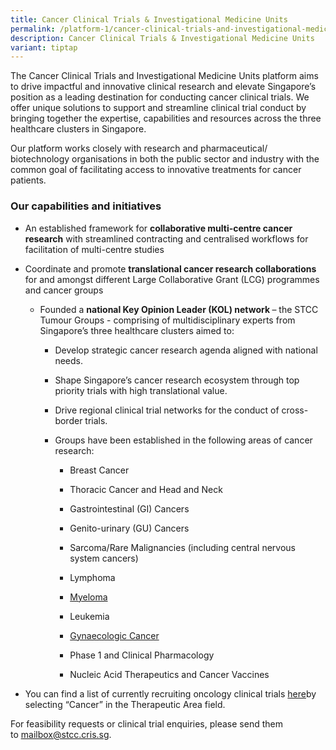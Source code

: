 ```yaml
---
title: Cancer Clinical Trials & Investigational Medicine Units
permalink: /platform-1/cancer-clinical-trials-and-investigational-medicine-units/
description: Cancer Clinical Trials & Investigational Medicine Units
variant: tiptap
---
```

<p>The Cancer Clinical Trials and Investigational Medicine Units platform
aims to drive impactful and innovative clinical research and elevate Singapore’s
position as a leading destination for conducting cancer clinical trials.
We offer unique solutions to support and streamline clinical trial conduct
by bringing together the expertise, capabilities and resources across the
three healthcare clusters in Singapore.</p>
<p>Our platform works closely with research and pharmaceutical/ biotechnology
organisations in both the public sector and industry with the common goal
of facilitating access to innovative treatments for cancer patients.</p>
<h3><strong>Our capabilities and initiatives</strong></h3>
<p></p>
<ul data-tight="true" class="tight">
<li>
<p>An established framework for <strong>collaborative multi-centre cancer research</strong> with
streamlined contracting and centralised workflows for facilitation of multi-centre
studies</p>
</li>
<li>
<p>Coordinate and promote <strong>translational cancer research collaborations </strong>for
and amongst different Large Collaborative Grant (LCG) programmes and cancer
groups</p>
<ul data-tight="true" class="tight">
<li>
<p>Founded a <strong>national Key Opinion Leader (KOL) network </strong>–
the STCC Tumour Groups - comprising of multidisciplinary experts from Singapore’s
three healthcare clusters aimed to:</p>
<ul data-tight="true" class="tight">
<li>
<p>Develop strategic cancer research agenda aligned with national needs.</p>
</li>
<li>
<p>Shape Singapore’s cancer research ecosystem through top priority trials
with high translational value.</p>
</li>
<li>
<p>Drive regional clinical trial networks for the conduct of cross-border
trials.</p>
</li>
<li>
<p>Groups have been established in the following areas of cancer research:</p>
<ul data-tight="true" class="tight">
<li>
<p>Breast Cancer</p>
</li>
<li>
<p>Thoracic Cancer and Head and Neck</p>
</li>
<li>
<p>Gastrointestinal (GI) Cancers</p>
</li>
<li>
<p>Genito-urinary (GU) Cancers</p>
</li>
<li>
<p>Sarcoma/Rare Malignancies (including central nervous system cancers)</p>
</li>
<li>
<p>Lymphoma</p>
</li>
<li>
<p><a href="https://www.scri.edu.sg/singapore-myeloma-tumour-group/about/" rel="noopener noreferrer nofollow" target="_blank">Myeloma</a>&nbsp;</p>
</li>
<li>
<p>Leukemia</p>
</li>
<li>
<p><a href="https://www.scri.edu.sg/gcgs/about-gcgs/" rel="noopener noreferrer nofollow" target="_blank">Gynaecologic Cancer</a>
</p>
</li>
<li>
<p>Phase 1 and Clinical Pharmacology</p>
</li>
<li>
<p>Nucleic Acid Therapeutics and Cancer Vaccines</p>
<p></p>
</li>
</ul>
</li>
</ul>
</li>
</ul>
</li>
<li>
<p>You can find a list of currently recruiting oncology clinical trials
<a href="https://clinicaltrials.sg/patient-or-caregiver/trials-listing" rel="noopener nofollow" target="_blank">here</a>by selecting “Cancer” in the Therapeutic Area field.</p>
</li>
</ul>
<p></p>
<p>For feasibility requests or clinical trial enquiries, please send them
to&nbsp;<a href="mailto:mailbox@stcc.cris.sg?subject=STCC%20Cancer%20Clinical%20Trials%20and%20Investigational%20Medicine%20Units" rel="noopener noreferrer nofollow" target="_blank"><u>mailbox@stcc.cris.sg</u></a>.</p>
<p></p>
<p></p>